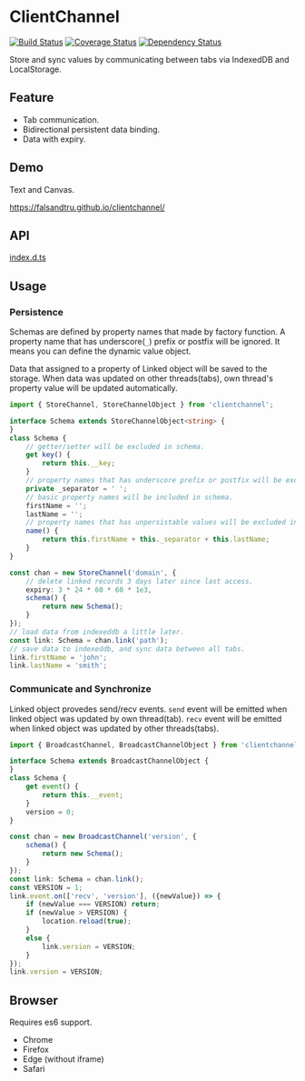 # ClientChannel

[![Build Status](https://travis-ci.org/falsandtru/clientchannel.svg?branch=master)](https://travis-ci.org/falsandtru/clientchannel)
[![Coverage Status](https://coveralls.io/repos/falsandtru/clientchannel/badge.svg?branch=master&service=github)](https://coveralls.io/github/falsandtru/clientchannel?branch=master)
[![Dependency Status](https://gemnasium.com/falsandtru/clientchannel.svg)](https://gemnasium.com/falsandtru/clientchannel)

Store and sync values by communicating between tabs via IndexedDB and LocalStorage.

## Feature

- Tab communication.
- Bidirectional persistent data binding.
- Data with expiry.

## Demo

Text and Canvas.

https://falsandtru.github.io/clientchannel/

## API

[index.d.ts](index.d.ts)

## Usage

### Persistence

Schemas are defined by property names that made by factory function.
A property name that has underscore(`_`) prefix or postfix will be ignored.
It means you can define the dynamic value object.

Data that assigned to a property of Linked object will be saved to the storage.
When data was updated on other threads(tabs), own thread's property value will be updated automatically.

```ts
import { StoreChannel, StoreChannelObject } from 'clientchannel';

interface Schema extends StoreChannelObject<string> {
}
class Schema {
	// getter/setter will be excluded in schema.
	get key() {
		return this.__key;
	}
	// property names that has underscore prefix or postfix will be excluded in schema.
	private _separator = ' ';
	// basic property names will be included in schema.
	firstName = '';
	lastName = '';
	// property names that has unpersistable values will be excluded in schema.
	name() {
		return this.firstName + this._separator + this.lastName;
	}
}

const chan = new StoreChannel('domain', {
	// delete linked records 3 days later since last access.
	expiry: 3 * 24 * 60 * 60 * 1e3,
	schema() {
		return new Schema();
	}
});
// load data from indexeddb a little later.
const link: Schema = chan.link('path');
// save data to indexeddb, and sync data between all tabs.
link.firstName = 'john';
link.lastName = 'smith';
```

### Communicate and Synchronize

Linked object provedes send/recv events.
`send` event will be emitted when linked object was updated by own thread(tab).
`recv` event will be emitted when linked object was updated by other threads(tabs).

```ts
import { BroadcastChannel, BroadcastChannelObject } from 'clientchannel';

interface Schema extends BroadcastChannelObject {
}
class Schema {
	get event() {
		return this.__event;
	}
	version = 0;
}

const chan = new BroadcastChannel('version', {
	schema() {
		return new Schema();
	}
});
const link: Schema = chan.link();
const VERSION = 1;
link.event.on(['recv', 'version'], ({newValue}) => {
	if (newValue === VERSION) return;
	if (newValue > VERSION) {
		location.reload(true);
	}
	else {
		link.version = VERSION;
	}
});
link.version = VERSION;
```

## Browser

Requires es6 support.

- Chrome
- Firefox
- Edge (without iframe)
- Safari

